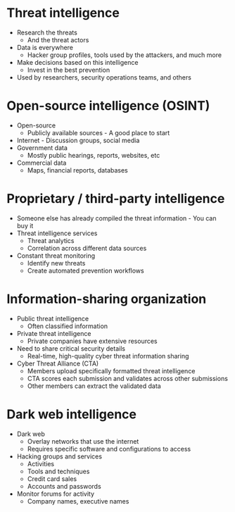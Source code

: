 # Threat intelligence
- Research the threats
	- And the threat actors
- Data is everywhere
	- Hacker group profiles, tools used by the attackers, and much more
- Make decisions based on this intelligence
	- Invest in the best prevention
- Used by researchers, security operations teams, and others
# Open-source intelligence (OSINT)
- Open-source
	- Publicly available sources - A good place to start
- Internet - Discussion groups, social media
- Government data
	- Mostly public hearings, reports, websites, etc
- Commercial data
	- Maps, financial reports, databases
# Proprietary / third-party intelligence
- Someone else has already compiled the threat information - You can buy it
- Threat intelligence services
	- Threat analytics
	- Correlation across different data sources
- Constant threat monitoring
	- Identify new threats
	- Create automated prevention workflows
# Information-sharing organization
- Public threat intelligence
	- Often classified information
- Private threat intelligence
	- Private companies have extensive resources
- Need to share critical security details
	- Real-time, high-quality cyber threat information sharing
- Cyber Threat Alliance (CTA)
	- Members upload specifically formatted threat intelligence
	- CTA scores each submission and validates across other submissions
	- Other members can extract the validated data
# Dark web intelligence
- Dark web
	- Overlay networks that use the internet
	- Requires specific software and configurations to access
- Hacking groups and services
	- Activities
	- Tools and techniques
	- Credit card sales
	- Accounts and passwords
- Monitor forums for activity
	- Company names, executive names
